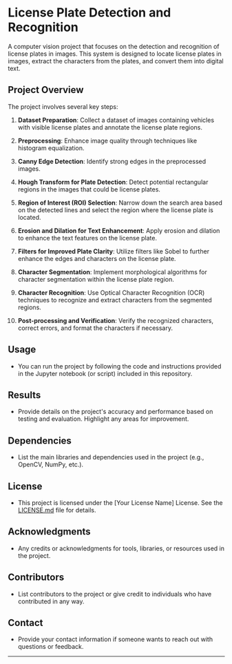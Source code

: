 # License Plate Detection and Recognition

A computer vision project that focuses on the detection and recognition of license plates in images. This system is designed to locate license plates in images, extract the characters from the plates, and convert them into digital text.

## Project Overview

The project involves several key steps:

1. **Dataset Preparation**: Collect a dataset of images containing vehicles with visible license plates and annotate the license plate regions.

2. **Preprocessing**: Enhance image quality through techniques like histogram equalization.

3. **Canny Edge Detection**: Identify strong edges in the preprocessed images.

4. **Hough Transform for Plate Detection**: Detect potential rectangular regions in the images that could be license plates.

5. **Region of Interest (ROI) Selection**: Narrow down the search area based on the detected lines and select the region where the license plate is located.

6. **Erosion and Dilation for Text Enhancement**: Apply erosion and dilation to enhance the text features on the license plate.

7. **Filters for Improved Plate Clarity**: Utilize filters like Sobel to further enhance the edges and characters on the license plate.

8. **Character Segmentation**: Implement morphological algorithms for character segmentation within the license plate region.

9. **Character Recognition**: Use Optical Character Recognition (OCR) techniques to recognize and extract characters from the segmented regions.

10. **Post-processing and Verification**: Verify the recognized characters, correct errors, and format the characters if necessary.

## Usage

- You can run the project by following the code and instructions provided in the Jupyter notebook (or script) included in this repository.

## Results

- Provide details on the project's accuracy and performance based on testing and evaluation. Highlight any areas for improvement.

## Dependencies

- List the main libraries and dependencies used in the project (e.g., OpenCV, NumPy, etc.).

## License

- This project is licensed under the [Your License Name] License. See the [LICENSE.md](LICENSE.md) file for details.

## Acknowledgments

- Any credits or acknowledgments for tools, libraries, or resources used in the project.

## Contributors

- List contributors to the project or give credit to individuals who have contributed in any way.

## Contact

- Provide your contact information if someone wants to reach out with questions or feedback.

---